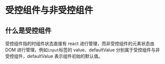 # 受控组件与非受控组件

## 什么是受控组件

受控组件指的时组件状态直接有 react 进行管理，而非受控组件的元素状态由 DOM 进行管理，例如`input`标签的 value、defaultValue 分别属于受控组件与非受控组件，defaultValue 表示组件初始的默认值。
